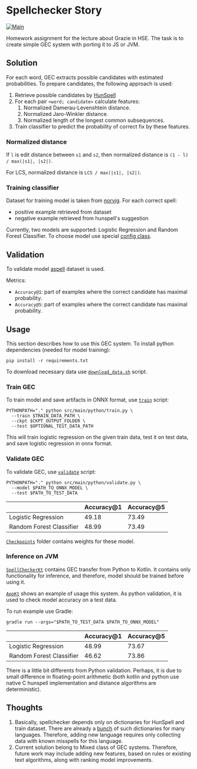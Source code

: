 # Spellchecker Story

[![Main](https://github.com/SpirinEgor/spellchecker_story/actions/workflows/main.yaml/badge.svg?branch=master)](https://github.com/SpirinEgor/spellchecker_story/actions/workflows/main.yaml)

Homework assignment for the lecture about Grazie in HSE.
The task is to create simple GEC system with porting it to JS or JVM.

## Solution

For each word, GEC extracts possible candidates with estimated probabilities.
To prepare candidates, the following approach is used:
1. Retrieve possible candidates by [HunSpell](http://hunspell.github.io/)
2. For each pair `<word; candidate>` calculate features:
   1. Normalized Damerau-Levenshtein distance.
   2. Normalized Jaro-Winkler distance.
   3. Normalized length of the longest common subsequences.
3. Train classifier to predict the probability of correct fix by these features.

### Normalized distance

If `l` is edit distance between `s1` and `s2`,
then normalized distance is `(1 - l) / max(|s1|, |s2|)`.

For LCS, normalized distance is `LCS / max(|s1|, |s2|)`.

### Training classifier

Dataset for training model is taken from [norvig](https://www.norvig.com/ngrams/spell-errors.txt).
For each correct spell:
- positive example retrieved from dataset
- negative example retrieved from hunspell's suggestion

Currently, two models are supported: Logistic Regression and Random Forest Classifier.
To choose model use special [config class](src/main/python/models.py).

## Validation

To validate model [aspell](http://aspell.net/test/cur/) dataset is used.

Metrics:
- `Accuracy@1`: part of examples where the correct candidate has maximal probability.
- `Accuracy@5`: part of examples where the correct candidate has maximal probability.

## Usage

This section describes how to use this GEC system.
To install python dependencies (needed for model training):
```shell
pip install -r requirements.txt
```

To download necessary data use [`download_data.sh`](download_data.sh) script.

### Train GEC

To train model and save artifacts in ONNX format,
use [`train`](src/main/python/train.py) script:
```shell
PYTHONPATH="." python src/main/python/train.py \
  --train $TRAIN_DATA_PATH \
  --ckpt $CKPT_OUTPUT_FOLDER \
  --test $OPTIONAL_TEST_DATA_PATH
```
This will train logistic regression on the given train data,
test it on test data, and save logistic regression in onnx format.

### Validate GEC

To validate GEC, use [`validate`](src/main/python/validate.py) script:
```shell
PYTHONPATH="." python src/main/python/validate.py \
  --model $PATH_TO_ONNX_MODEL \
  --test $PATH_TO_TEST_DATA
```

|                          | Accuracy@1 | Accuracy@5 |
|--------------------------|------------|------------|
| Logistic Regression      | 49.18      | 73.49      |
| Random Forest Classifier | 48.99      | 73.49      |

[`Checkpoints`](checkpoints) folder contains weights for these model.

### Inference on JVM

[`SpellCheckerKt`](src/main/kotlin/spellchecker/SpellChecker.kt) contains GEC transfer from Python to Kotlin.
It contains only functionality for inference, and therefore, model should be trained before using it.

[`AppKt`](src/main/kotlin/spellchecker/App.kt) shows an example of usage this system.
As python validation, it is used to check model accuracy on a test data.

To run example use Gradle:
```shell
gradle run --args="$PATH_TO_TEST_DATA $PATH_TO_ONNX_MODEL"
```

|                          | Accuracy@1 | Accuracy@5 |
|--------------------------|------------|------------|
| Logistic Regression      | 48.99      | 73.67      |
| Random Forest Classifier | 46.62      | 73.86      |

There is a little bit differents from Python validation.
Perhaps, it is due to small difference in floating-point arithmetic
(both kotlin and python use native C hunspell implementation and distance algorithms are deterministic).

## Thoughts

1. Basically, spellchecker depends only on dictionaries for HunSpell and train dataset.
There are already a [bunch](https://github.com/wooorm/dictionaries) of such dictionaries for many languages.
Therefore, adding new language requires only collecting data with known misspells for this language.
2. Current solution belong to Mixed class of GEC systems.
Therefore, future work may include adding new features, based on rules or existing text algorithms,
along with ranking model improvements.
